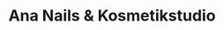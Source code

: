 ---
title: "Ana Nails & Kosmetikstudio"
url: /sindelfingen/ana-nails-und-kosmetikstudio/
shop: Kosmetik
---